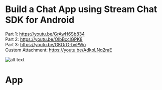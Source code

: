 # Build a Chat App using Stream Chat SDK for Android

Part 1: https://youtu.be/GrAwH6Sb834 <br/>
Part 2: https://youtu.be/OlbBcclGPK8 <br/>
Part 3: https://youtu.be/GKOrG-bvPWo <br/>
Custom Attachment: https://youtu.be/AdkpLNq2raE

![alt text](https://i.postimg.cc/C5mXnG7v/Stream-Chat.png)
# App

